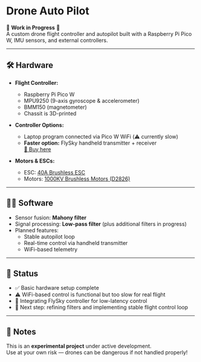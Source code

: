 # Drone Auto Pilot

🚧 **Work in Progress** 🚧  
A custom drone flight controller and autopilot built with a Raspberry Pi Pico W, IMU sensors, and external controllers.  

---

## 🛠️ Hardware

- **Flight Controller:**  
  - Raspberry Pi Pico W  
  - MPU9250 (9-axis gyroscope & accelerometer)  
  - BMM150 (magnetometer)  
  - Chassit is 3D-printed

- **Controller Options:**  
  - Laptop program connected via Pico W WiFi (⚠️ currently slow)  
  - **Faster option:** FlySky handheld transmitter + receiver  
    [🔗 Buy here](https://www.aliexpress.com/item/1005006102515851.html?src=google&pdp_npi=4%40dis!SEK!1544.88!478.92!!!!!%40!12000035754793147!ppc!!!)  

- **Motors & ESCs:**  
  - ESC: [40A Brushless ESC](https://rcdrone.top/sv/products/40a-brushless-esc-speed-controller)  
  - Motors: [1000KV Brushless Motors (D2826)](https://fyndiq.se/produkt/borstlos-motor-d2826-med-adapter-ersattningsmotor-for-rc-flygplan-1000kv-96d02990da3c41fd/)  

---

## 🧑‍💻 Software

- Sensor fusion: **Mahony filter**  
- Signal processing: **Low-pass filter** (plus additional filters in progress)  
- Planned features:  
  - Stable autopilot loop  
  - Real-time control via handheld transmitter  
  - WiFi-based telemetry  

---

## 📌 Status

- ✅ Basic hardware setup complete  
- ⚠️ WiFi-based control is functional but too slow for real flight  
- 🔄 Integrating FlySky controller for low-latency control  
- 🚀 Next step: refining filters and implementing stable flight control loop  

---

## 📖 Notes

This is an **experimental project** under active development.  
Use at your own risk — drones can be dangerous if not handled properly!  
